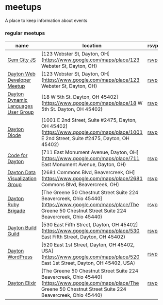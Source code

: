 # meetups

A place to keep information about events

### regular meetups

name|location|rsvp|phone|twitter|github
-----|-----|-----|-----|-----|-----
[Gem City JS](http://gemcityjs.com/)|[123 Webster St, Dayton, OH](https://www.google.com/maps/place/123 Webster St, Dayton, OH)|[rsvp](https://www.eventbrite.com/e/gem-city-js-tickets-15258648027)|[9374010915](tel:+9374010915)|[@gemcityjs](https://twitter.com/gemcityjs)|[gemcityjs](https://github.com/gemcityjs)
[Dayton Web Developer Meetup](http://www.meetup.com/dayton-web-developers/)|[123 Webster St, Dayton, OH](https://www.google.com/maps/place/123 Webster St, Dayton, OH)|[rsvp](http://www.meetup.com/dayton-web-developers/events/)|[9374010915](tel:+9374010915)||[](https://github.com/)
[Dayton Dynamic Languages User Group](http://dayton-dynamic.github.io/)|[18 W 5th St. Dayton, OH 45402](https://www.google.com/maps/place/18 W 5th St. Dayton, OH 45402)|[rsvp](http://www.meetup.com/Dayton-Dynamic-Languages-User-Group/events)|[9374616283](tel:+9374616283)||[](https://github.com/)
[Dayton Diode](http://www.daytondiode.org/)|[1001 E 2nd Street, Suite #2475, Dayton, OH 45402](https://www.google.com/maps/place/1001 E 2nd Street, Suite #2475, Dayton, OH 45402)|[rsvp](http://www.meetup.com/d8ndiode/events/)|[](tel:+)||[](https://github.com/)
[Code for Dayton](http://codefordayton.org/)|[711 East Monument Avenue, Dayton, OH](https://www.google.com/maps/place/711 East Monument Avenue, Dayton, OH)|[rsvp](http://www.meetup.com/Code-for-Dayton/events/)|[](tel:+)|[@davecaraway](https://twitter.com/davecaraway)|[codefordayton](https://github.com/codefordayton)
[Dayton Data Visualization Group](http://www.meetup.com/daytondv/)|[2681 Commons Blvd, Beavercreek, OH](https://www.google.com/maps/place/2681 Commons Blvd, Beavercreek, OH)|[rsvp](http://www.meetup.com/daytondv/events/)|[](tel:+)|[@daytondv](https://twitter.com/daytondv)|[](https://github.com/)
[Dayton Ruby Brigade](http://www.daytonrb.com/)|[The Greene 50 Chestnut Street Suite 224 Beavercreek, Ohio 45440](https://www.google.com/maps/place/The Greene 50 Chestnut Street Suite 224 Beavercreek, Ohio 45440)|[rsvp](http://www.meetup.com/daytonrb/events/)|[](tel:+)|[@DaytonRuby](https://twitter.com/DaytonRuby)|[daytonrb](https://github.com/daytonrb)
[Dayton Build Guild](http://dayton.buildguild.org/)|[530 East Fifth Street, Dayton, OH 45402](https://www.google.com/maps/place/530 East Fifth Street, Dayton, OH 45402)|[rsvp](http://dayton.buildguild.org/)|[](tel:+)|[@bg_dayton](https://twitter.com/bg_dayton)|[](https://github.com/)
[Dayton WordPress](http://www.meetup.com/Dayton-WordPress/)|[520 East 1st Street, Dayton, OH 45402, USA](https://www.google.com/maps/place/520 East 1st Street, Dayton, OH 45402, USA)|[rsvp](http://www.meetup.com/Dayton-WordPress/events)|[](tel:+)|[@DaytonWP](https://twitter.com/DaytonWP)|[](https://github.com/)
[Dayton Elixir](http://www.meetup.com/DaytonElixir/)|[The Greene 50 Chestnut Street Suite 224 Beavercreek, Ohio 45440](https://www.google.com/maps/place/The Greene 50 Chestnut Street Suite 224 Beavercreek, Ohio 45440)|[rsvp](http://www.meetup.com/DaytonElixir/events)|[](tel:+)|[@daytonelixir](https://twitter.com/daytonelixir)|[](https://github.com/)